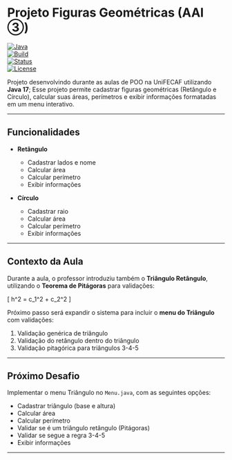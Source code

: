 # Projeto Figuras Geométricas (AAI ③)

[![Java](https://img.shields.io/badge/Java-17-red?style=for-the-badge&logo=java)](https://www.oracle.com/java/technologies/javase/jdk17-archive-downloads.html)  
[![Build](https://img.shields.io/badge/Build-Sucesso-brightgreen?style=for-the-badge&logo=gradle)]()  
[![Status](https://img.shields.io/badge/Status-Em%20Desenvolvimento-blue?style=for-the-badge&logo=github)]()  
[![License](https://img.shields.io/badge/License-MIT-black?style=for-the-badge)]()  

Projeto desenvolvindo durante as aulas de POO na UniFECAF utilizando **Java 17**; Esse projeto permite cadastrar figuras geométricas (Retângulo e Círculo), calcular suas áreas, perímetros e exibir informações formatadas em um menu interativo.

---

## Funcionalidades

- **Retângulo**
  - Cadastrar lados e nome
  - Calcular área
  - Calcular perímetro
  - Exibir informações

- **Círculo**
  - Cadastrar raio
  - Calcular área
  - Calcular perímetro
  - Exibir informações

---

## Contexto da Aula

Durante a aula, o professor introduziu também o **Triângulo Retângulo**, utilizando o **Teorema de Pitágoras** para validações:

\[
h^2 = c_1^2 + c_2^2
\]

Próximo passo será expandir o sistema para incluir o **menu do Triângulo** com validações:

1. Validação genérica de triângulo  
2. Validação do retângulo dentro do triângulo  
3. Validação pitagórica para triângulos 3-4-5  

---

## Próximo Desafio

Implementar o menu Triângulo no `Menu.java`, com as seguintes opções:

- Cadastrar triângulo (base e altura)  
- Calcular área  
- Calcular perímetro  
- Validar se é um triângulo retângulo (Pitágoras)  
- Validar se segue a regra 3-4-5  
- Exibir informações  

---